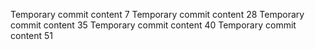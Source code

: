 Temporary commit content 7
Temporary commit content 28
Temporary commit content 35
Temporary commit content 40
Temporary commit content 51

